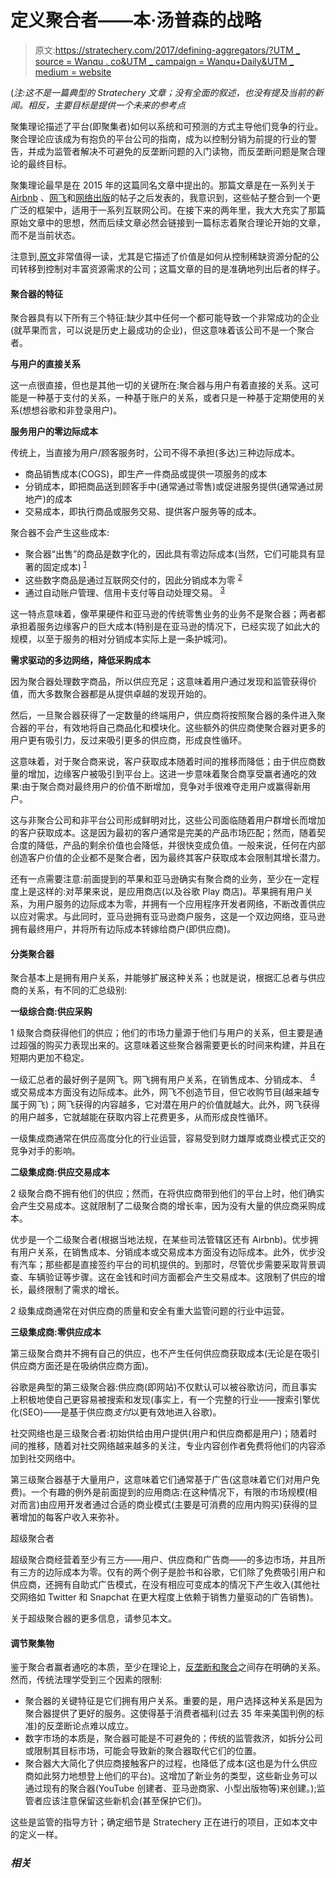 # 定义聚合者——本·汤普森的战略

> 原文:[https://stratechery.com/2017/defining-aggregators/?UTM _ source = Wanqu . co&UTM _ campaign = Wanqu+Daily&UTM _ medium = website](https://stratechery.com/2017/defining-aggregators/?utm_source=wanqu.co&utm_campaign=Wanqu+Daily&utm_medium=website)

(*注:这不是一篇典型的 Stratechery 文章；没有全面的叙述，也没有提及当前的新闻。相反，主要目标是提供一个未来的参考点*

聚集理论描述了平台(即聚集者)如何以系统和可预测的方式主导他们竞争的行业。聚合理论应该成为有抱负的平台公司的指南，成为以控制分销为前提的行业的警告，并成为监管者解决不可避免的反垄断问题的入门读物，而反垄断问题是聚合理论的最终目标。

聚集理论最早是在 2015 年的这篇同名文章中提出的。那篇文章是在一系列关于 [Airbnb](https://stratechery.com/2015/airbnb-and-the-internet-revolution/) 、[网飞](https://stratechery.com/2015/netflix-and-the-conservation-of-attractive-profits/)和[网络出版](https://stratechery.com/2015/why-web-pages-suck/)的帖子之后发表的，我意识到，这些帖子整合到一个更广泛的框架中，适用于一系列互联网公司。在接下来的两年里，我大大充实了那篇原始文章中的思想，然而后续文章必然会链接到一篇标志着聚合理论开始的文章，而不是当前状态。

注意到,[原文](https://stratechery.com/2015/aggregation-theory/)非常值得一读，尤其是它描述了价值是如何从控制稀缺资源分配的公司转移到控制对丰富资源需求的公司；这篇文章的目的是准确地列出后者的样子。

#### 聚合器的特征

聚合器具有以下所有三个特征:缺少其中任何一个都可能导致一个非常成功的企业(就苹果而言，可以说是历史上最成功的企业)，但这意味着该公司不是一个聚合者。

**与用户的直接关系**

这一点很直接，但也是其他一切的关键所在:聚合器与用户有着直接的关系。这可能是一种基于支付的关系，一种基于账户的关系，或者只是一种基于定期使用的关系(想想谷歌和非登录用户)。

**服务用户的零边际成本**

传统上，当直接为用户/顾客服务时，公司不得不承担(多达)三种边际成本。

*   商品销售成本(COGS)，即生产一件商品或提供一项服务的成本
*   分销成本，即把商品送到顾客手中(通常通过零售)或促进服务提供(通常通过房地产)的成本
*   交易成本，即执行商品或服务交易、提供客户服务等的成本。

聚合器不会产生这些成本:

*   聚合器“出售”的商品是数字化的，因此具有零边际成本(当然，它们可能具有显著的固定成本) <sup id="rf1-2759">[1](#fn1-2759 "And yes, in the very long run, all fixed costs are marginal costs; that said, while the amount of capital costs for aggregators is massive, their userbase is so large that even over the long run the fixed costs per user are infinitesimal, particularly relative to revenue generated")</sup>
*   这些数字商品是通过互联网交付的，因此分销成本为零 <sup id="rf2-2759">[2](#fn2-2759 "In terms of the marginal customer; in aggregate there are of course significant bandwidth costs, but see the previous footnote")</sup>
*   通过自动账户管理、信用卡支付等自动处理交易。 <sup id="rf3-2759">[3](#fn3-2759 "Credit card fees are a significant transaction cost that do limit some types of businesses, but will generally be ignored in this analysis")</sup>

这一特点意味着，像苹果硬件和亚马逊的传统零售业务的业务不是聚合器；两者都承担着服务边缘客户的巨大成本(特别是在亚马逊的情况下，已经实现了如此大的规模，以至于服务的相对分销成本实际上是一条护城河)。

**需求驱动的多边网络，降低采购成本**

因为聚合器处理数字商品，所以供应充足；这意味着用户通过发现和监管获得价值，而大多数聚合器都是从提供卓越的发现开始的。

然后，一旦聚合器获得了一定数量的终端用户，供应商将按照聚合器的条件进入聚合器的平台，有效地将自己商品化和模块化。这些额外的供应商使聚合器对更多的用户更有吸引力，反过来吸引更多的供应商，形成良性循环。

这意味着，对于聚合商来说，客户获取成本随着时间的推移而降低；由于供应商数量的增加，边缘客户被吸引到平台上。这进一步意味着聚合商享受赢者通吃的效果:由于聚合商对最终用户的价值不断增加，竞争对手很难夺走用户或赢得新用户。

这与非聚合公司和非平台公司形成鲜明对比，这些公司面临随着用户群增长而增加的客户获取成本。这是因为最初的客户通常是完美的产品市场匹配；然而，随着契合度的降低，产品的剩余价值也会降低，并很快变成负值。一般来说，任何在内部创造客户价值的企业都不是聚合者，因为最终其客户获取成本会限制其增长潜力。

还有一点需要注意:前面提到的苹果和亚马逊确实有聚合商的业务，至少在一定程度上是这样的:对苹果来说，是应用商店(以及谷歌 Play 商店)。苹果拥有用户关系，为用户服务的边际成本为零，并拥有一个应用程序开发者网络，不断改善供应以应对需求。与此同时，亚马逊拥有亚马逊商户服务，这是一个双边网络，亚马逊拥有最终用户，并将所有边际成本转嫁给商户(即供应商)。

#### 分类聚合器

聚合基本上是拥有用户关系，并能够扩展这种关系；也就是说，根据汇总者与供应商的关系，有不同的汇总级别:

**一级综合商:供应采购**

1 级聚合商获得他们的供应；他们的市场力量源于他们与用户的关系，但主要是通过超强的购买力表现出来的。这意味着这些聚合器需要更长的时间来构建，并且在短期内更加不稳定。

一级汇总者的最好例子是网飞。网飞拥有用户关系，在销售成本、分销成本、 <sup id="rf4-2759">[4](#fn4-2759 "Obviously bandwidth in the aggregate is a particularly large cost of Netflix")</sup> 或交易成本方面没有边际成本。此外，网飞不创造节目，但它收购节目(越来越专属于网飞)；网飞获得的内容越多，它对潜在用户的价值就越大。此外，网飞获得的用户越多，它就越能在获取内容上花费更多，从而形成良性循环。

一级集成商通常在供应高度分化的行业运营，容易受到财力雄厚或商业模式正交的竞争对手的影响。

**二级集成商:供应交易成本**

2 级聚合商不拥有他们的供应；然而，在将供应商带到他们的平台上时，他们确实会产生交易成本。这就限制了二级聚合商的增长率，因为没有大量的供应商采购成本。

优步是一个二级聚合者(根据当地法规，在某些司法管辖区还有 Airbnb)。优步拥有用户关系，在销售成本、分销成本或交易成本方面没有边际成本。此外，优步没有汽车；那些都是直接签约平台的司机提供的。到那时，尽管优步需要采取背景调查、车辆验证等步骤。这在金钱和时间方面都会产生交易成本。这限制了供应的增长，最终限制了需求的增长。

2 级集成商通常在对供应商的质量和安全有重大监管问题的行业中运营。

**三级集成商:零供应成本**

第三级聚合商并不拥有自己的供应，也不产生任何供应商获取成本(无论是在吸引供应商方面还是在吸纳供应商方面)。

谷歌是典型的第三级聚合器:供应商(即网站)不仅默认可以被谷歌访问，而且事实上积极地使自己更容易被搜索和发现(事实上，有一个完整的行业——搜索引擎优化(SEO)——是基于供应商*支付*以更有效地进入谷歌)。

社交网络也是三级聚合者:初始供给由用户提供(用户和供应商都是用户)；随着时间的推移，随着对社交网络越来越多的关注，专业内容创作者免费将他们的内容添加到社交网络中。

第三级聚合器基于大量用户，这意味着它们通常基于广告(这意味着它们对用户免费)。一个有趣的例外是前面提到的应用商店:在这种情况下，有限的市场规模(相对而言)由应用开发者通过合适的商业模式(主要是可消费的应用内购买)获得的显著增加的每客户收入来弥补。

超级聚合者

超级聚合商经营着至少有三方——用户、供应商和广告商——的多边市场，并且所有三方的边际成本为零。仅有的两个例子是脸书和谷歌，它们除了免费吸引用户和供应商，还拥有自助式广告模式，在没有相应可变成本的情况下产生收入(其他社交网络如 Twitter 和 Snapchat 在更大程度上依赖于销售力量驱动的广告销售)。

关于超级聚合器的更多信息，请参见本文。

#### 调节聚集物

鉴于聚合者赢者通吃的本质，至少在理论上，[反垄断和聚合](https://stratechery.com/2016/antitrust-and-aggregation/)之间存在明确的关系。然而，传统法理学受到三个因素的限制:

*   聚合器的关键特征是它们拥有用户关系。重要的是，用户选择这种关系是因为聚合器提供了更好的服务。这使得基于消费者福利(过去 35 年来美国判例的标准)的反垄断论点难以成立。
*   数字市场的本质是，聚合器可能是不可避免的；传统的监管救济，如拆分公司或限制其目标市场，可能会导致新的聚合器取代它们的位置。
*   聚合器大大简化了供应商接触客户的过程，也降低了成本(这也是为什么供应商如此努力地想登上他们的平台)。这增加了新业务的类型，这些新业务可以通过现有的聚合器(YouTube 创建者、亚马逊商家、小型出版物等)来创建。);监管者应该注意保留这些新机会(甚至保护它们)。

这些是监管的指导方针；确定细节是 Stratechery 正在进行的项目，正如本文中的定义一样。

### *相关*